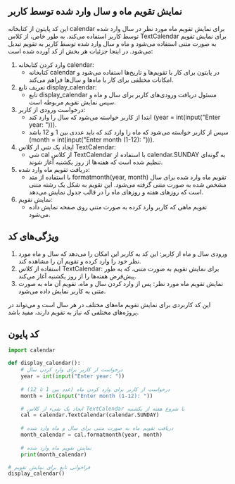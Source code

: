 ## نمایش تقویم ماه و سال وارد شده توسط کاربر
این کد پایتون از کتابخانه calendar برای نمایش تقویم ماه مورد نظر در سال وارد شده توسط کاربر استفاده می‌کند. به طور خاص، از کلاس TextCalendar برای نمایش تقویم به صورت متنی استفاده می‌شود و ماه و سال وارد شده توسط کاربر به تقویم تبدیل می‌شود. در اینجا جزئیات هر بخش از کد آورده شده است:
1. وارد کردن کتابخانه calendar:
   - کتابخانه calendar در پایتون برای کار با تقویم‌ها و تاریخ‌ها استفاده می‌شود و امکانات مختلفی برای کار با ماه‌ها و سال‌ها فراهم می‌کند.
2. تعریف تابع display_calendar:
   - تابع display_calendar مسئول دریافت ورودی‌های کاربر برای سال و ماه و سپس نمایش تقویم مربوطه است.
3. درخواست ورودی از کاربر:
   - ابتدا از کاربر خواسته می‌شود که سال را وارد کند (year = int(input("Enter year: "))).
   - سپس از کاربر خواسته می‌شود که ماه را وارد کند که باید عددی بین 1 و 12 باشد (month = int(input("Enter month (1-12): "))).
4. ایجاد یک شی از کلاس TextCalendar:
   - شی cal از کلاس TextCalendar با استفاده از calendar.SUNDAY به گونه‌ای تنظیم شده است که هفته‌ها از روز یکشنبه آغاز شوند.
5. دریافت تقویم ماه وارد شده:
   - با استفاده از متد formatmonth(year, month) تقویم ماه وارد شده برای سال مشخص شده به صورت متنی گرفته می‌شود. این تقویم به شکل یک رشته متنی است که روزهای هفته و روزهای ماه را در قالب جدول نمایش می‌دهد.
6. نمایش تقویم:
   - تقویم ماهی که کاربر وارد کرده به صورت متنی روی صفحه نمایش داده می‌شود.

## ویژگی‌های کد
1. ورودی سال و ماه از کاربر: این کد به کاربر این امکان را می‌دهد که سال و ماه مورد نظر خود را وارد کرده و تقویم آن را مشاهده کند.
2. استفاده از کلاس TextCalendar: برای نمایش تقویم به صورت متنی، که به طور پیش‌فرض هفته‌ها را از روز یکشنبه آغاز می‌کند.
3. نمایش تقویم ماه مورد نظر: پس از وارد کردن سال و ماه، تقویم آن ماه به صورت متنی به کاربر نمایش داده می‌شود.

این کد کاربردی برای نمایش تقویم ماه‌های مختلف در هر سال است و می‌تواند در پروژه‌های مختلفی که نیاز به تقویم دارند، مفید باشد.

## کد پایون
```python
import calendar

def display_calendar():
    # درخواست از کاربر برای وارد کردن سال
    year = int(input("Enter year: "))
    
    # درخواست از کاربر برای وارد کردن ماه (عدد بین 1 تا 12)
    month = int(input("Enter month (1-12): "))

    # ایجاد یک شیء از کلاس TextCalendar با شروع هفته از یکشنبه
    cal = calendar.TextCalendar(calendar.SUNDAY)
    
    # دریافت تقویم ماه به صورت متنی برای سال و ماه وارد شده
    month_calendar = cal.formatmonth(year, month)
    
    # نمایش تقویم ماه وارد شده
    print(month_calendar)

# فراخوانی تابع برای نمایش تقویم
display_calendar()

```
